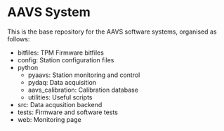 
# AAVS System

This is the base repository for the AAVS software systems, organised as follows:

- bitfiles: TPM Firmware bitfiles
- config: Station configuration files
- python  
  - pyaavs: Station monitoring and control
  - pydaq: Data acquisition
  - aavs_calibration: Calibration database
  - utilities: Useful scripts
- src: Data acqusition backend
- tests: Firmware and software tests
- web: Monitoring page